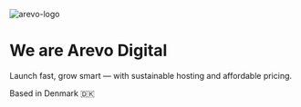 ![arevo-logo](https://lefobdxa9g.ufs.sh/f/EVQsPnqldSbJcHuniryTBebJ3Va5COvnX28Zco7j0iSyrsxg)

# We are Arevo Digital
Launch fast, grow smart — with sustainable hosting and affordable pricing.

Based in Denmark 🇩🇰
